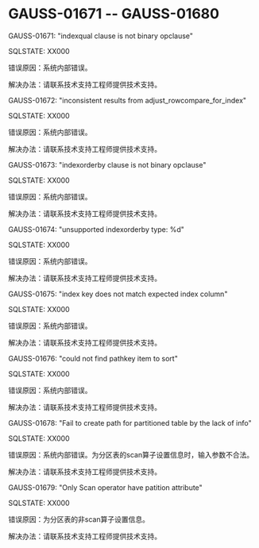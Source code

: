 # GAUSS-01671 -- GAUSS-01680

GAUSS-01671: "indexqual clause is not binary opclause"

SQLSTATE: XX000

错误原因：系统内部错误。

解决办法：请联系技术支持工程师提供技术支持。

GAUSS-01672: "inconsistent results from adjust\_rowcompare\_for\_index"

SQLSTATE: XX000

错误原因：系统内部错误。

解决办法：请联系技术支持工程师提供技术支持。

GAUSS-01673: "indexorderby clause is not binary opclause"

SQLSTATE: XX000

错误原因：系统内部错误。

解决办法：请联系技术支持工程师提供技术支持。

GAUSS-01674: "unsupported indexorderby type: %d"

SQLSTATE: XX000

错误原因：系统内部错误。

解决办法：请联系技术支持工程师提供技术支持。

GAUSS-01675: "index key does not match expected index column"

SQLSTATE: XX000

错误原因：系统内部错误。

解决办法：请联系技术支持工程师提供技术支持。

GAUSS-01676: "could not find pathkey item to sort"

SQLSTATE: XX000

错误原因：系统内部错误。

解决办法：请联系技术支持工程师提供技术支持。

GAUSS-01678: "Fail to create path for partitioned table by the lack of info"

SQLSTATE: XX000

错误原因：系统内部错误。为分区表的scan算子设置信息时，输入参数不合法。

解决办法：请联系技术支持工程师提供技术支持。

GAUSS-01679: "Only Scan operator have patition attribute"

SQLSTATE: XX000

错误原因：为分区表的非scan算子设置信息。

解决办法：请联系技术支持工程师提供技术支持。

